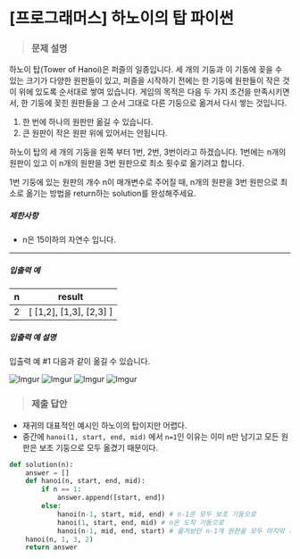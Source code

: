 # [프로그래머스] 하노이의 탑 파이썬

> ### 문제 설명

하노이 탑(Tower of Hanoi)은 퍼즐의 일종입니다. 세 개의 기둥과 이 기동에 꽂을 수 있는 크기가 다양한 원판들이 있고, 퍼즐을 시작하기 전에는 한 기둥에 원판들이 작은 것이 위에 있도록 순서대로 쌓여 있습니다. 게임의 목적은 다음 두 가지 조건을 만족시키면서, 한 기둥에 꽂힌 원판들을 그 순서 그대로 다른 기둥으로 옮겨서 다시 쌓는 것입니다.

1. 한 번에 하나의 원판만 옮길 수 있습니다.
2. 큰 원판이 작은 원판 위에 있어서는 안됩니다.

하노이 탑의 세 개의 기둥을 왼쪽 부터 1번, 2번, 3번이라고 하겠습니다. 1번에는 n개의 원판이 있고 이 n개의 원판을 3번 원판으로 최소 횟수로 옮기려고 합니다.

1번 기둥에 있는 원판의 개수 n이 매개변수로 주어질 때, n개의 원판을 3번 원판으로 최소로 옮기는 방법을 return하는 solution를 완성해주세요.

##### 제한사항

- n은 15이하의 자연수 입니다.

------

##### 입출력 예

| n    | result                  |
| ---- | ----------------------- |
| 2    | [ [1,2], [1,3], [2,3] ] |

##### 입출력 예 설명

입출력 예 #1
다음과 같이 옮길 수 있습니다.

![Imgur](https://i.imgur.com/SWEqD08.png)
![Imgur](https://i.imgur.com/mrmOzV2.png)
![Imgur](https://i.imgur.com/Ent83gA.png)
![Imgur](https://i.imgur.com/osJFfhF.png)

> ### 제출 답안

- 재귀의 대표적인 예시인 하노이의 탑이지만 어렵다.
- 중간에 `hanoi(1, start, end, mid)` 에서 `n=1`인 이유는 이미 n만 남기고 모든 원판은 보조 기둥으로 모두 옮겼기 때문이다.

```python
def solution(n):
    answer = []
    def hanoi(n, start, end, mid):
        if n == 1:
            answer.append([start, end])
        else:
            hanoi(n-1, start, mid, end) # n-1은 모두 보조 기둥으로
            hanoi(1, start, end, mid) # n은 도착 기둥으로
            hanoi(n-1, mid, end, start) # 옮겨놨던 n-1개 원판을 모두 마지막 지점으로
    hanoi(n, 1, 3, 2)
    return answer
```


